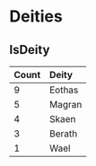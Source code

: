 <!-- TITLE: Deities -->

# Deities
## IsDeity

Count | Deity
:--- | :---
9 | Eothas
5 | Magran
4 | Skaen
3 | Berath
1 | Wael